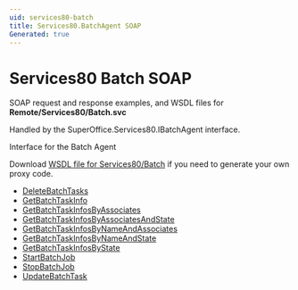 ```yaml
---
uid: services80-batch
title: Services80.BatchAgent SOAP
Generated: true
---
```


# Services80 Batch SOAP

SOAP request and response examples, and WSDL files for **Remote/Services80/Batch.svc**

Handled by the <see cref="T:SuperOffice.Services80.IBatchAgent">SuperOffice.Services80.IBatchAgent</see> interface.

Interface for the Batch Agent

Download [WSDL file for Services80/Batch](../Services80-Batch.md) if you need to generate your own proxy code.

* [DeleteBatchTasks](DeleteBatchTasks.md)
* [GetBatchTaskInfo](GetBatchTaskInfo.md)
* [GetBatchTaskInfosByAssociates](GetBatchTaskInfosByAssociates.md)
* [GetBatchTaskInfosByAssociatesAndState](GetBatchTaskInfosByAssociatesAndState.md)
* [GetBatchTaskInfosByNameAndAssociates](GetBatchTaskInfosByNameAndAssociates.md)
* [GetBatchTaskInfosByNameAndState](GetBatchTaskInfosByNameAndState.md)
* [GetBatchTaskInfosByState](GetBatchTaskInfosByState.md)
* [StartBatchJob](StartBatchJob.md)
* [StopBatchJob](StopBatchJob.md)
* [UpdateBatchTask](UpdateBatchTask.md)

